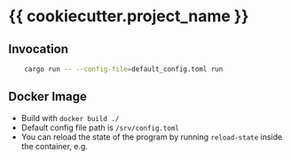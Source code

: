 # {{ cookiecutter.project_name }}

## Invocation
```sh
    cargo run -- --config-file=default_config.toml run
```

## Docker Image
* Build with `docker build ./`
* Default config file path is `/srv/config.toml`
* You can reload the state of the program by running `reload-state` inside the container, e.g.
```sh

```

